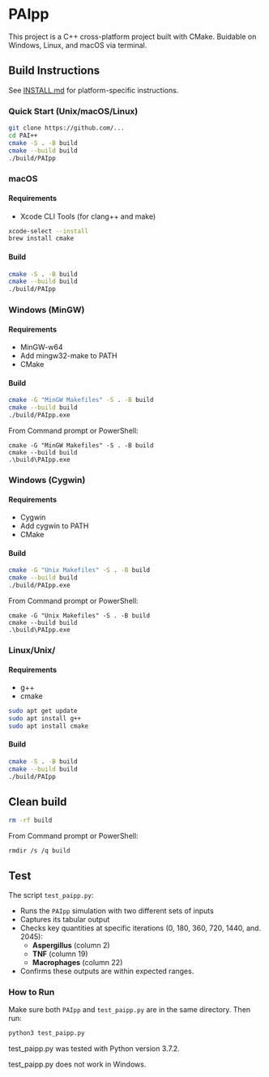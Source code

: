 # PAIpp

This project is a C++ cross-platform project built with CMake. Buidable on Windows, Linux, and macOS via terminal.

## Build Instructions

See [INSTALL.md](INSTALL.md) for platform-specific instructions.

### Quick Start (Unix/macOS/Linux)

```bash
git clone https://github.com/...
cd PAI++
cmake -S . -B build
cmake --build build
./build/PAIpp
```

### macOS

#### Requirements

- Xcode CLI Tools (for clang++ and make)

```bash
xcode-select --install
brew install cmake
```
#### Build

```bash
cmake -S . -B build
cmake --build build
./build/PAIpp
```

### Windows (MinGW)

#### Requirements

- MinGW-w64
- Add mingw32-make to PATH
- CMake

#### Build

```bash
cmake -G "MinGW Makefiles" -S . -B build
cmake --build build
./build/PAIpp.exe
```

From Command prompt or PowerShell:

```batch
cmake -G "MinGW Makefiles" -S . -B build
cmake --build build
.\build\PAIpp.exe
```

### Windows (Cygwin)

#### Requirements

- Cygwin
- Add cygwin to PATH
- CMake

#### Build

```bash
cmake -G "Unix Makefiles" -S . -B build
cmake --build build
./build/PAIpp.exe
```

From Command prompt or PowerShell:

```batch
cmake -G "Unix Makefiles" -S . -B build
cmake --build build
.\build\PAIpp.exe
```

### Linux/Unix/

#### Requirements

- g++
- cmake

```bash 
sudo apt get update
sudo apt install g++
sudo apt install cmake
```
#### Build

```bash
cmake -S . -B build
cmake --build build
./build/PAIpp
```

## Clean build

```bash
rm -rf build
```

From Command prompt or PowerShell:
```batch
rmdir /s /q build
```

## Test

The script `test_paipp.py`:

- Runs the `PAIpp` simulation with two different sets of inputs
- Captures its tabular output
- Checks key quantities at specific iterations (0, 180, 360, 720, 1440, and. 2045):
  - **Aspergillus** (column 2)
  - **TNF** (column 19)
  - **Macrophages** (column 22)
- Confirms these outputs are within expected ranges.

### How to Run

Make sure both `PAIpp` and `test_paipp.py` are in the same directory. Then run:

```bash
python3 test_paipp.py
```

test_paipp.py was tested with Python version 3.7.2.

test_paipp.py does not work in Windows.


